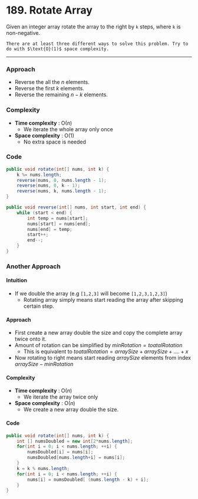 # 189. Rotate Array

Given an integer array rotate the array to the right by `k` steps, where `k` is non-negative.

```ad-attention
There are at least three different ways to solve this problem. Try to do with $\text{O}(1)$ space complexity.
```

***

### Approach

* Reverse the all the $n$ elements.
* Reverse the first $k$ elements.
* Reverse the remaining $n-k$ elements.

### Complexity

* **Time complexity** : $\text{O}(n)$
  * We iterate the whole array only once
* **Space complexity** : $\text{O}(1)$
  * No extra space is needed

### Code

```java
public void rotate(int[] nums, int k) { 
	k %= nums.length; 
	reverse(nums, 0, nums.length - 1); 
	reverse(nums, 0, k - 1); 
	reverse(nums, k, nums.length - 1); 
}

public void reverse(int[] nums, int start, int end) { 
	while (start < end) { 
		int temp = nums[start]; 
		nums[start] = nums[end]; 
		nums[end] = temp; 
		start++; 
		end--; 
	} 
}
```

### Another Approach

#### Intuition

* If we double the array (e.g `[1,2,3]` will become `[1,2,3,1,2,3]`)
  * Rotating array simply means start reading the array after skipping certain step.

#### Approach

* First create a new array double the size and copy the complete array twice onto it.
* Amount of rotation can be simplified by $minRotation = toatalRotation%(arraySize)$
  * This is equivalent to $toatalRotation = arraySize + arraySize + .... + x$
* Now rotating to right means start reading $arraySize$ elements from index $arraySize - minRotation$

#### Complexity

* **Time complexity** : $\text{O}(n)$
  * We iterate the array twice only
* **Space complexity** : $\text{O}(n)$
  * We create a new array double the size.

#### Code

```java
public void rotate(int[] nums, int k) { 
	int [] numsDoubled = new int[2*nums.length]; 
	for(int i = 0; i < nums.length; ++i) { 
		numsDoubled[i] = nums[i]; 
		numsDoubled[nums.length+i] = nums[i]; 
	} 
	k = k % nums.length; 
	for(int i = 0; i < nums.length; ++i) { 
		nums[i] = numsDoubled[ (nums.length - k) + i]; 
	} 
} 
```

